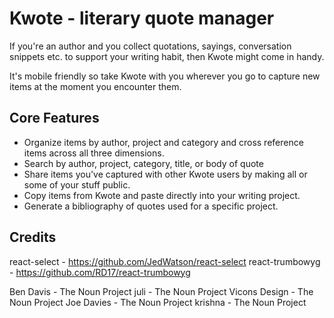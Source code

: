 # Kwote - literary quote manager

If you're an author and you collect quotations, sayings, conversation snippets etc. to support your writing habit, then Kwote might come in handy.

It's mobile friendly so take Kwote with you wherever you go to capture new items at the moment you encounter them.

## Core Features

- Organize items by author, project and category and cross reference items across all three dimensions.
- Search by author, project, category, title, or body of quote 
- Share items you've captured with other Kwote users by making all or some of your stuff public. 
- Copy items from Kwote and paste directly into your writing project. 
- Generate a bibliography of quotes used for a specific project.

## Credits

react-select - https://github.com/JedWatson/react-select
react-trumbowyg - https://github.com/RD17/react-trumbowyg

Ben Davis - The Noun Project
juli - The Noun Project
Vicons Design - The Noun Project
Joe Davies - The Noun Project
krishna - The Noun Project
